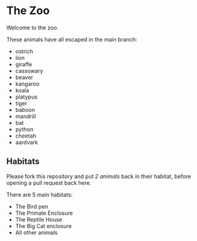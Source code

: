 # The Zoo



Welcome to the zoo.

These animals have all escaped in the main branch:

- ostrich
- lion
- giraffe
- cassowary
- beaver
- kangaroo
- koala
- platypus
- tiger
- baboon
- mandrill
- bat
- python
- cheetah
- aardvark

## Habitats

Please fork this repository and put *2 animals* back in their habitat, before opening a pull request back here.

There are 5 main habitats:
- The Bird pen
- The Primate Enclosure
- The Reptile House
- The Big Cat enclosure
- All other animals